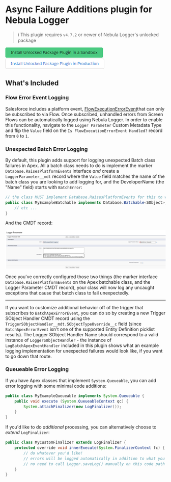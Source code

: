 # Async Failure Additions plugin for Nebula Logger

> :information_source: This plugin requires `v4.7.2` or newer of Nebula Logger's unlocked package

[![Install Unlocked Package Plugin in a Sandbox](../.images/btn-install-unlocked-package-plugin-sandbox.png)](https://test.salesforce.com/packaging/installPackage.apexp?p0=04t5Y0000015lhsQAA)
[![Install Unlocked Package Plugin in Production](../.images/btn-install-unlocked-package-plugin-production.png)](https://login.salesforce.com/packaging/installPackage.apexp?p0=04t5Y0000015lhsQAA)

## What's Included

### Flow Error Event Logging

Salesforce includes a platform event, [FlowExecutionErrorEvent](https://developer.salesforce.com/docs/atlas.en-us.platform_events.meta/platform_events/sforce_api_objects_flowexecutionerrorevent.htm)that can only be subscribed to via Flow. Once subscribed, unhandled errors from Screen Flows can be automatically logged using Nebula Logger. In order to enable this functionality, navigate to the `Logger Parameter` Custom Metadata Type and flip the `Value` field on the `Is FlowExecutionErrorEvent Handled?` record from `0` to `1`.

### Unexpected Batch Error Logging

By default, this plugin adds support for logging unexpected Batch class failures in Apex. All a batch class needs to do is implement the marker `Database.RaisesPlatformEvents` interface _and_ create a `LoggerParameter__mdt` record where the `Value` field matches the name of the batch class you are looking to add logging for, and the DeveloperName (the "Name" field) starts with `BatchError`:

```java
// the class MUST implement Database.RaisesPlatformEvents for this to work correctly!
public class MyExampleBatchable implements Database.Batchable<SObject>, Database.RaisesPlatformEvents {
    // etc ...
}
```

And the CMDT record:

![Setting up the Logger Parameter record to opt into unexpected Batch failures](./.images/opt-into-batch-logging-with-logger-parameter.png)

Once you've correctly configured those two things (the marker interface `Database.RaisesPlatformEvents` on the Apex batchable class, and the Logger Parameter CMDT record), your class will now log any uncaught exceptions that cause that batch class to fail unexpectedly.

---

If you want to customize additional behavior off of the trigger that subscribes to `BatchApexErrorEvent`, you can do so by creating a new Trigger SObject Handler CMDT record using the `TriggerSObjectHandler__mdt.SObjectTypeOverride__c` field (since `BatchApexErrorEvent` isn't one of the supported Entity Definition picklist results). The Logger SObject Handler Name should correspond to a valid instance of `LoggerSObjectHandler` - the instance of `LogBatchApexEventHandler` included in this plugin shows what an example logging implementation for unexpected failures would look like, if you want to go down that route.

### Queueable Error Logging

If you have Apex classes that implement `System.Queueable`, you can add error logging with some minimal code additions:

```java
public class MyExampleQueueable implements System.Queueable {
    public void execute (System.QueueableContext qc) {
        System.attachFinalizer(new LogFinalizer());
    }
}
```

If you'd like to do _additional_ processing, you can alternatively choose to _extend_ `LogFinalizer`:

```java
public class MyCustomFinalizer extends LogFinalizer {
    protected override void innerExecute(System.FinalizerContext fc) {
        // do whatever you'd like!
        // errors will be logged automatically in addition to what you choose to do here
        // no need to call Logger.saveLog() manually on this code path
    }
}
```
